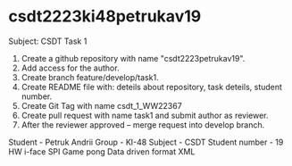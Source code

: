 # csdt2223ki48petrukav19

Subject: CSDT
Task 1
  1. Create a github repository with name "csdt2223petrukav19".
  2. Add access for the author.
  3. Create branch feature/develop/task1.
  4. Create README file with: deteils about repository, task deteils, student number.
  5. Create Git Tag with name csdt_1_WW22367
  6. Create pull request with name task1 and submit author as reviewer.
  7. After the reviewer approved – merge request into develop branch.

Student - Petruk Andrii Group - KI-48 Subject - CSDT
Student number - 19 HW i-face SPI Game pong Data driven format XML


